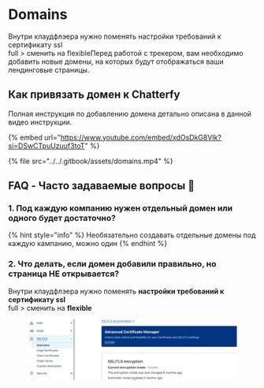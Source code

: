 # Domains

Внутри клаудфлэера нужно поменять настройки требований к сертификату ssl\
full > сменить на flexibleПеред работой с трекером, вам необходимо добавить новые домены, на которых будут отображаться ваши лендинговые страницы.

## Как привязать домен к Chatterfy

Полная инструкция по добавлению домена детально описана в данной видео инструкции.&#x20;

{% embed url="https://www.youtube.com/embed/xdOsDkG8VIk?si=DSwCTpuUzuuf3toT" %}

{% file src="../../.gitbook/assets/domains.mp4" %}

## FAQ - Часто задаваемые вопросы 📍

### 1. Под каждую компанию нужен отдельный домен или одного будет достаточно?

{% hint style="info" %}
Необязательно создавать отдельные домены под каждую кампанию, можно один
{% endhint %}

### 2. Что делать, если домен добавили правильно, но страница НЕ открывается?&#x20;

Внутри клаудфлэера нужно поменять **настройки требований к сертификату ssl**\
full > сменить на **flexible**&#x20;

<figure><img src="../../.gitbook/assets/image (401).png" alt=""><figcaption></figcaption></figure>

